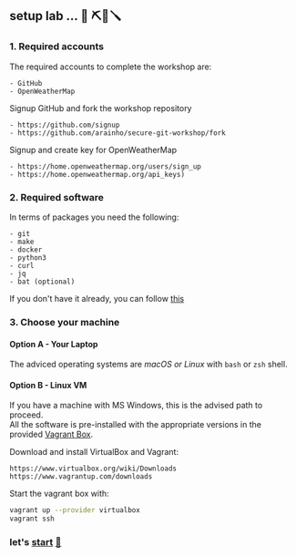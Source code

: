 ## setup lab ... 🧰 ⛏️🔧🪛

### 1. Required accounts
The required accounts to complete the workshop are:
```
- GitHub
- OpenWeatherMap 
```

Signup GitHub and fork the workshop repository
```
- https://github.com/signup
- https://github.com/arainho/secure-git-workshop/fork
```

Signup and create key for OpenWeatherMap
```
- https://home.openweathermap.org/users/sign_up
- https://home.openweathermap.org/api_keys)   
```

### 2. Required software
In terms of packages you need the following:
```
- git
- make
- docker
- python3	
- curl
- jq
- bat (optional)
```

If you don't have it already, you can follow [this](https://github.com/arainho/secure-git-workshop/blob/start/README.md#2-install-requirements)

### 3. Choose your machine

#### Option A - Your Laptop
The adviced operating systems are _macOS or Linux_ with `bash` or `zsh` shell.    

#### Option B - Linux VM  
If you have a machine with MS Windows, this is the advised path to proceed.   
All the software is pre-installed with the appropriate versions in the provided [Vagrant Box](Vagrantfile).     

Download and install VirtualBox and Vagrant:
```
https://www.virtualbox.org/wiki/Downloads
https://www.vagrantup.com/downloads
```

Start the vagrant box with:
```bash
vagrant up --provider virtualbox
vagrant ssh
```

### let's [start](https://github.com/arainho/secure-git-workshop/tree/start) [🚀](https://github.com/arainho/secure-git-workshop/tree/start)
